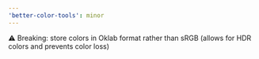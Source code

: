```yaml
---
'better-color-tools': minor
---
```


⚠️ Breaking: store colors in Oklab format rather than sRGB (allows for HDR colors and prevents color loss)
